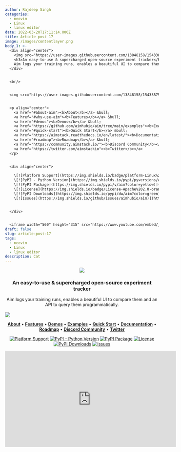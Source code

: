 ```yaml
---
author: Rajdeep Singh
categories:
  - neovim
  - Linux
  - linux editor
date: 2022-03-20T17:11:14.000Z
title: Article post 17
image: /images/contentlayer.png
body_1: >-
  <div align="center">
    <img src="https://user-images.githubusercontent.com/13848158/154338760-edfe1885-06f3-4e02-87fe-4b13a403516b.png"/>
    <h3>An easy-to-use & supercharged open-source experiment tracker</h3>
    Aim logs your training runs, enables a beautiful UI to compare them and an API to query them programmatically.
  </div>


  <br/>


  <img src="https://user-images.githubusercontent.com/13848158/154338753-34484cda-95b8-4da8-a610-7fdf198c05fd.png"/>


  <p align="center">
    <a href="#about-aim"><b>About</b></a> &bull;
    <a href="#why-use-aim"><b>Features</b></a> &bull;
    <a href="#demos"><b>Demos</b></a> &bull;
    <a href="https://github.com/aimhubio/aim/tree/main/examples"><b>Examples</b></a> &bull;
    <a href="#quick-start"><b>Quick Start</b></a> &bull;
    <a href="https://aimstack.readthedocs.io/en/latest/"><b>Documentation</b></a> &bull;
    <a href="#roadmap"><b>Roadmap</b></a> &bull;
    <a href="https://community.aimstack.io/"><b>Discord Community</b></a> &bull;
    <a href="https://twitter.com/aimstackio"><b>Twitter</b></a>
  </p>


  <div align="center">
    
    \[![Platform Support](https://img.shields.io/badge/platform-Linux%20%7C%20macOS-blue)]()
    \[![PyPI - Python Version](https://img.shields.io/pypi/pyversions/aim)](https://pypi.org/project/aim/)
    \[![PyPI Package](https://img.shields.io/pypi/v/aim?color=yellow)](https://pypi.org/project/aim/)
    \[![License](https://img.shields.io/badge/License-Apache%202.0-orange.svg)](https://opensource.org/licenses/Apache-2.0)
    \[![PyPI Downloads](https://img.shields.io/pypi/dw/aim?color=green)](https://pypi.org/project/aim/)
    \[![Issues](https://img.shields.io/github/issues/aimhubio/aim)](http://github.com/aimhubio/aim/issues)

    
  </div>


  <iframe width="560" height="315" src="https://www.youtube.com/embed/_26BhViw28s" title="YouTube video player" frameborder="0" allow="accelerometer; autoplay; clipboard-write; encrypted-media; gyroscope; picture-in-picture; web-share" allowfullscreen=""></iframe>
draft: false
slug: article-post-17
tags:
  - neovim
  - Linux
  - linux editor
description: Cat
---
```

<div align="center">
  <img src="https://user-images.githubusercontent.com/13848158/154338760-edfe1885-06f3-4e02-87fe-4b13a403516b.png"/>
  <h3>An easy-to-use & supercharged open-source experiment tracker</h3>
  Aim logs your training runs, enables a beautiful UI to compare them and an API to query them programmatically.
</div>

<br/>

<img src="https://user-images.githubusercontent.com/13848158/154338753-34484cda-95b8-4da8-a610-7fdf198c05fd.png"/>

<p align="center">
  <a href="#about-aim"><b>About</b></a> &bull;
  <a href="#why-use-aim"><b>Features</b></a> &bull;
  <a href="#demos"><b>Demos</b></a> &bull;
  <a href="https://github.com/aimhubio/aim/tree/main/examples"><b>Examples</b></a> &bull;
  <a href="#quick-start"><b>Quick Start</b></a> &bull;
  <a href="https://aimstack.readthedocs.io/en/latest/"><b>Documentation</b></a> &bull;
  <a href="#roadmap"><b>Roadmap</b></a> &bull;
  <a href="https://community.aimstack.io/"><b>Discord Community</b></a> &bull;
  <a href="https://twitter.com/aimstackio"><b>Twitter</b></a>
</p>

<div align="center">
  
  [![Platform Support](https://img.shields.io/badge/platform-Linux%20%7C%20macOS-blue)]()
  [![PyPI - Python Version](https://img.shields.io/pypi/pyversions/aim)](https://pypi.org/project/aim/)
  [![PyPI Package](https://img.shields.io/pypi/v/aim?color=yellow)](https://pypi.org/project/aim/)
  [![License](https://img.shields.io/badge/License-Apache%202.0-orange.svg)](https://opensource.org/licenses/Apache-2.0)
  [![PyPI Downloads](https://img.shields.io/pypi/dw/aim?color=green)](https://pypi.org/project/aim/)
  [![Issues](https://img.shields.io/github/issues/aimhubio/aim)](http://github.com/aimhubio/aim/issues)
  
</div>
  
<iframe width="560" height="315" src="https://www.youtube.com/embed/_26BhViw28s" title="YouTube video player" frameborder="0" allow="accelerometer; autoplay; clipboard-write; encrypted-media; gyroscope; picture-in-picture; web-share" allowfullscreen></iframe>
